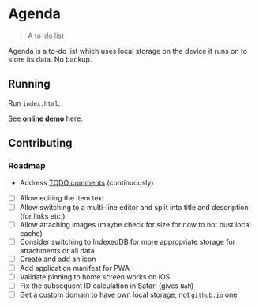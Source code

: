 # Agenda

> A to-do list

Agenda is a to-do list which uses local storage on the device it runs on to store its data. No backup.

## Running

Run `index.html`.

See [**online demo**](https://tomashubelbauer.github.io/agenda/) here.

## Contributing

### Roadmap

- Address [TODO comments](https://github.com/TomasHubelbauer/agenda/search?q=todo) (continuously)
- [ ] Allow editing the item text
- [ ] Allow switching to a multi-line editor and split into title and description (for links etc.)
- [ ] Allow attaching images (maybe check for size for now to not bust local cache)
- [ ] Consider switching to IndexedDB for more appropriate storage for attachments or all data
- [ ] Create and add an icon
- [ ] Add application manifest for PWA
- [ ] Validate pinning to home screen works on iOS
- [ ] Fix the subsequent ID calculation in Safari (gives `NaN`)
- [ ] Get a custom domain to have own local storage, not `github.io` one
